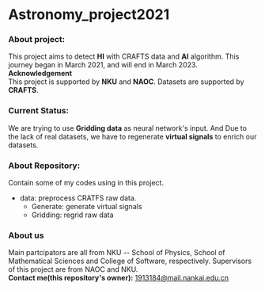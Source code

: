 # Astronomy_project2021

### About project:
This project aims to detect **HI** with CRAFTS data and **AI** algorithm.
This journey began in March 2021, and will end in March 2023.<br>
**Acknowledgement**<br>
This project is supported by **NKU** and **NAOC**.
Datasets are supported by **CRAFTS**.

### Current Status:
We are trying to use **Gridding data** as neural network's input. And Due to the lack of real datasets, we have to regenerate **virtual signals** to enrich our datasets.

### About Repository:
Contain some of my codes using in this project.
- data: preprocess CRATFS raw data.
    - Generate: generate virtual signals
    - Gridding: regrid raw data


### About us
Main partcipators are all from NKU -- School of Physics, School of Mathematical Sciences and College of Software, respectively.
Supervisors of this project are from NAOC and NKU.<br>
**Contact me(this repository's owner):** 1913184@mail.nankai.edu.cn




